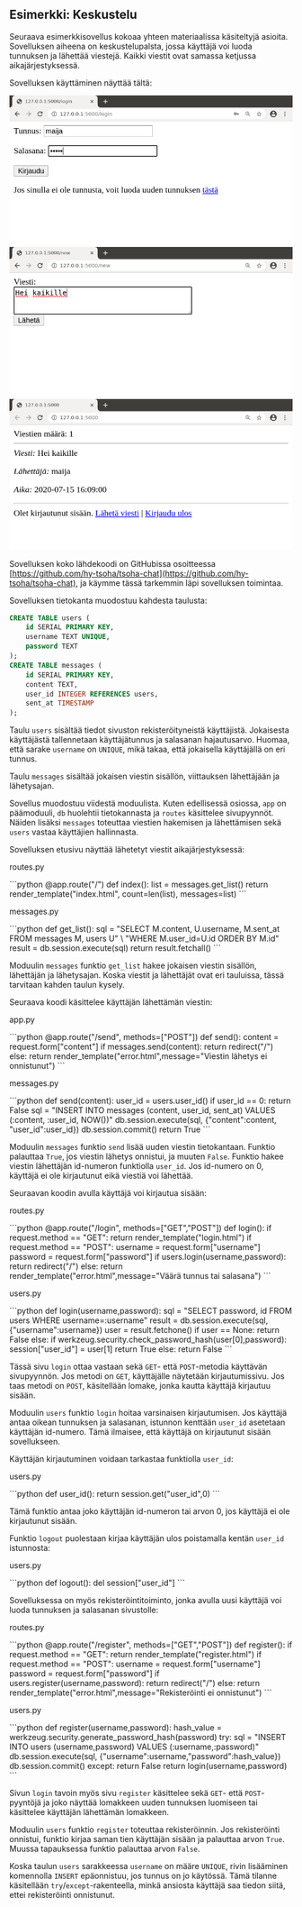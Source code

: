 ## Esimerkki: Keskustelu

Seuraava esimerkkisovellus kokoaa yhteen materiaalissa käsiteltyjä asioita. Sovelluksen aiheena on keskustelupalsta, jossa käyttäjä voi luoda tunnuksen ja lähettää viestejä. Kaikki viestit ovat samassa ketjussa aikajärjestyksessä.

Sovelluksen käyttäminen näyttää tältä:

<img class="screenshot" src="img/chat1.png">

<img class="screenshot" src="img/chat2.png">

<img class="screenshot" src="img/chat3.png">


Sovelluksen koko lähdekoodi on GitHubissa osoitteessa [https://github.com/hy-tsoha/tsoha-chat](https://github.com/hy-tsoha/tsoha-chat), ja käymme tässä tarkemmin läpi sovelluksen toimintaa.

Sovelluksen tietokanta muodostuu kahdesta taulusta:

```sql
CREATE TABLE users (
    id SERIAL PRIMARY KEY,
    username TEXT UNIQUE,
    password TEXT
);
CREATE TABLE messages (
    id SERIAL PRIMARY KEY,
    content TEXT,
    user_id INTEGER REFERENCES users,
    sent_at TIMESTAMP
);
```

Taulu `users` sisältää tiedot sivuston rekisteröityneistä käyttäjistä. Jokaisesta käyttäjästä tallennetaan käyttäjätunnus ja salasanan hajautusarvo. Huomaa, että sarake `username` on `UNIQUE`, mikä takaa, että jokaisella käyttäjällä on eri tunnus.

Taulu `messages` sisältää jokaisen viestin sisällön, viittauksen lähettäjään ja lähetysajan.

Sovellus muodostuu viidestä moduulista. Kuten edellisessä osiossa, `app` on päämoduuli, `db` huolehtii tietokannasta ja `routes` käsittelee sivupyynnöt. Näiden lisäksi `messages` toteuttaa viestien hakemisen ja lähettämisen sekä `users` vastaa käyttäjien hallinnasta.

Sovelluksen etusivu näyttää lähetetyt viestit aikajärjestyksessä:

<p class="code-title">routes.py</p>
```python
@app.route("/")
def index():
    list = messages.get_list()
    return render_template("index.html", count=len(list), messages=list)
```

<p class="code-title">messages.py</p>
```python
def get_list():
    sql = "SELECT M.content, U.username, M.sent_at FROM messages M, users U" \
          "WHERE M.user_id=U.id ORDER BY M.id"
    result = db.session.execute(sql)
    return result.fetchall()
```

Moduulin `messages` funktio `get_list` hakee jokaisen viestin sisällön, lähettäjän ja lähetysajan. Koska viestit ja lähettäjät ovat eri tauluissa, tässä tarvitaan kahden taulun kysely.

Seuraava koodi käsittelee käyttäjän lähettämän viestin:

<p class="code-title">app.py</p>
```python
@app.route("/send", methods=["POST"])
def send():
    content = request.form["content"]
    if messages.send(content):
        return redirect("/")
    else:
        return render_template("error.html",message="Viestin lähetys ei onnistunut")
```

<p class="code-title">messages.py</p>
```python
def send(content):
    user_id = users.user_id()
    if user_id == 0:
        return False
    sql = "INSERT INTO messages (content, user_id, sent_at) VALUES (:content, :user_id, NOW())"
    db.session.execute(sql, {"content":content, "user_id":user_id})
    db.session.commit()
    return True
```

Moduulin `messages` funktio `send` lisää uuden viestin tietokantaan. Funktio palauttaa `True`, jos viestin lähetys onnistui, ja muuten `False`. Funktio hakee viestin lähettäjän id-numeron funktiolla `user_id`. Jos id-numero on 0, käyttäjä ei ole kirjautunut eikä viestiä voi lähettää.

Seuraavan koodin avulla käyttäjä voi kirjautua sisään:

<p class="code-title">routes.py</p>
```python
@app.route("/login", methods=["GET","POST"])
def login():
    if request.method == "GET":
        return render_template("login.html")
    if request.method == "POST":
        username = request.form["username"]
        password = request.form["password"]
        if users.login(username,password):
            return redirect("/")
        else:
            return render_template("error.html",message="Väärä tunnus tai salasana")
```

<p class="code-title">users.py</p>
```python
def login(username,password):
    sql = "SELECT password, id FROM users WHERE username=:username"
    result = db.session.execute(sql, {"username":username})
    user = result.fetchone()
    if user == None:
        return False
    else:
        if werkzeug.security.check_password_hash(user[0],password):
            session["user_id"] = user[1]
            return True
        else:
            return False
```

Tässä sivu `login` ottaa vastaan sekä `GET`- että `POST`-metodia käyttävän sivupyynnön. Jos metodi on `GET`, käyttäjälle näytetään kirjautumissivu. Jos taas metodi on `POST`, käsitellään lomake, jonka kautta käyttäjä kirjautuu sisään.

Moduulin `users` funktio `login` hoitaa varsinaisen kirjautumisen. Jos käyttäjä antaa oikean tunnuksen ja salasanan, istunnon kenttään `user_id` asetetaan käyttäjän id-numero. Tämä ilmaisee, että käyttäjä on kirjautunut sisään sovellukseen.

Käyttäjän kirjautuminen voidaan tarkastaa funktiolla `user_id`:

<p class="code-title">users.py</p>
```python
def user_id():
    return session.get("user_id",0)
```

Tämä funktio antaa joko käyttäjän id-numeron tai arvon 0, jos käyttäjä ei ole kirjautunut sisään.

Funktio `logout` puolestaan kirjaa käyttäjän ulos poistamalla kentän `user_id` istunnosta:

<p class="code-title">users.py</p>
```python
def logout():
    del session["user_id"]
```

Sovelluksessa on myös rekisteröintitoiminto, jonka avulla uusi käyttäjä voi luoda tunnuksen ja salasanan sivustolle:

<p class="code-title">routes.py</p>
```python
@app.route("/register", methods=["GET","POST"])
def register():
    if request.method == "GET":
        return render_template("register.html")
    if request.method == "POST":
        username = request.form["username"]
        password = request.form["password"]
        if users.register(username,password):
            return redirect("/")
        else:
            return render_template("error.html",message="Rekisteröinti ei onnistunut")
```

<p class="code-title">users.py</p>
```python
def register(username,password):
    hash_value = werkzeug.security.generate_password_hash(password)
    try:
        sql = "INSERT INTO users (username,password) VALUES (:username,:password)"
        db.session.execute(sql, {"username":username,"password":hash_value})
        db.session.commit()
    except:
        return False
    return login(username,password)
```

Sivun `login` tavoin myös sivu `register` käsittelee sekä `GET`- että `POST`-pyyntöjä ja joko näyttää lomakkeen uuden tunnuksen luomiseen tai käsittelee käyttäjän lähettämän lomakkeen.

Moduulin `users` funktio `register` toteuttaa rekisteröinnin. Jos rekisteröinti onnistui, funktio kirjaa saman tien käyttäjän sisään ja palauttaa arvon `True`. Muussa tapauksessa funktio palauttaa arvon `False`.

Koska taulun `users` sarakkeessa `username` on määre `UNIQUE`, rivin lisääminen komennolla `INSERT` epäonnistuu, jos tunnus on jo käytössä. Tämä tilanne käsitellään `try`/`except`-rakenteella, minkä ansiosta käyttäjä saa tiedon siitä, ettei rekisteröinti onnistunut.